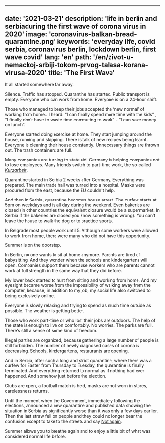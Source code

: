 ---
date: '2021-03-21'
description: 'life in berlin and serbiaduring the first wave of corona virus in 2020'
image: 'coronavirus-balkan-bread-quarantine.png'
keywords: 'everyday life, covid serbia, coronavirus berlin, lockdown berlin, first wave covid'
lang: 'en'
path: '/en/zivot-u-nemackoj-srbiji-tokom-prvog-talasa-korana-virusa-2020'
title: 'The First Wave'
------

It all started somewhere far away.

Silence. Traffic has stopped. Quarantine has started. Public transport is empty. Everyone who can work from home. Everyone is on a 24-hour shift.

Those who managed to keep their jobs accepted the ‘new normal’ of working from home.. I heard: “I can finally spend more time with the kids” , “I finally don’t have to waste time commuting to work” - “I can save money on lunch”.

Everyone started doing exercise at home. They start jumping around the house, running and skipping. There is talk of new recipes being learnt. Everyone is cleaning their house constantly. Unnecessary things are thrown out. The trash containers are full.

Many companies are turning to state aid. Germany is helping companies not to lose employees. Many friends switch to part-time work, the so-called <a href="https://nemackikutak.com/kako-nemacka-stiti-radna-mesta-u-vreme-krize-kurzarbeit/" rel="noreferer noopener" target="_blank"><i>Kurzarbeit</i></a>.

Quarantine started in Serbia 2 weeks after Germany. Everything was prepared. The main trade hall was turned into a hospital. Masks were procured from the east, because the EU couldn't help.

And then in Serbia, quarantine becomes house arrest. The curfew starts at 5pm on weekdays and is all day during the weekend. Even bakeries are closed (in other countries the equivalent closure would be a supermarket. In Serbia if the bakeries are closed you know something is wrong). You can’t leave the house to walk the dog or to practice sports.

In Belgrade most people work until 5. Although some workers were allowed to work from home, there were many who did not have this opportunity.

Summer is on the doorstep.

In Berlin, no one wants to sit at home anymore. Parents are tired of babysitting. And they wonder when the schools and kindergartens will open. Companies support them because workers who are parents cannot work at full strength in the same way that they did before.

My lower back started to hurt from sitting and working from home. And my eyesight became worse from the impossibility of walking away from the computer, because, in addition to my job, my social life also switched to being exclusively online.

Everyone is slowly relaxing and trying to spend as much time outside as possible. The weather is getting better.

Those who work part-time or who lost their jobs are outdoors. The help of the state is enough to live on comfortably. No worries. The parks are full. There’s still a sense of some kind of freedom.

Illegal parties are organized, because gathering a large number of people is still forbidden. The number of newly diagnosed cases of corona is decreasing. Schools, kindergartens, restaurants are opening.

And in Serbia, after such a long and strict quarantine, where there was a curfew for Easter from Thursday to Tuesday, the quarantine is finally terminated. And everything returned to normal as if nothing had ever happened. And somehow just before the election.

Clubs are open, a football match is held, masks are not worn in stores, carelessness returns.

Until the moment when the Government, immediately following the elections, announced  a new quarantine and published data showing the situation in Serbia as significantly worse than it was only a few days earlier. Then the last straw fell on people and they could no longer bear the confusion except to take to the streets and say <a href="https://www.bbc.com/news/world-europe-53332225" rel="noreferer noopener" target="_blank">Not again</a>.

Summer allows you to breathe again and to enjoy a little bit of what was considered normal life before.
